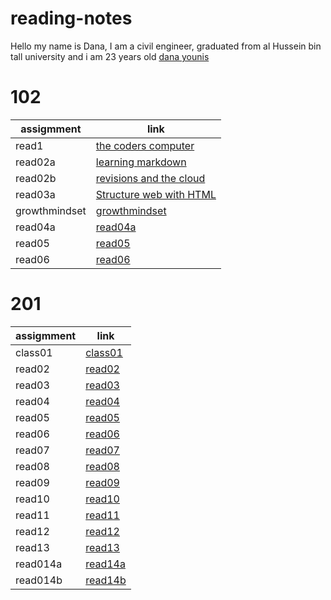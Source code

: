 # reading-notes
Hello my name is Dana, I am a civil engineer, graduated from al Hussein bin tall university and i am 23 years old
[dana younis](https://github.com/dana-younis)


# 102
| assigmment     | link                                   | 
| --------       | ----------                             | 
| read1          | [the coders computer](read1.md)        | 
| read02a        | [learning markdown](read02b.md)        | 
| read02b        | [revisions and the cloud](read02b.md)  | 
| read03a        | [Structure web  with HTML](read03a.md) | 
|growthmindset   | [growthmindset](growthmindset.md)      | 
|read04a         | [read04a](read04a.md)                  |
|read05          | [read05](read05.md)                    |
|read06          | [read06](read06.md)                    |



# 201
| assigmment     | link                                   | 
| --------       | ----------                             | 
| class01        | [class01](class01.md)                  | 
| read02         | [read02](read02.md)                    | 
| read03         | [read03](read03.md)                    | 
| read04         | [read04](read04.md)                    | 
| read05         | [read05](read05.md)                    | 
| read06         | [read06](read06.md)                    |
| read07         | [read07](read07.md)                    |
| read08         | [read08](read08.md)                    | 
| read09         | [read09](read09.md)                    | 
| read10         | [read10](read10.md)                    | 
| read11         | [read11](read11.md)                    | 
| read12         | [read12](read12.md)                    | 
| read13         | [read13](read13.md)                    |
| read014a       | [read14a](read14a.md)                  |
| read014b       | [read14b](read14b.md)                  |